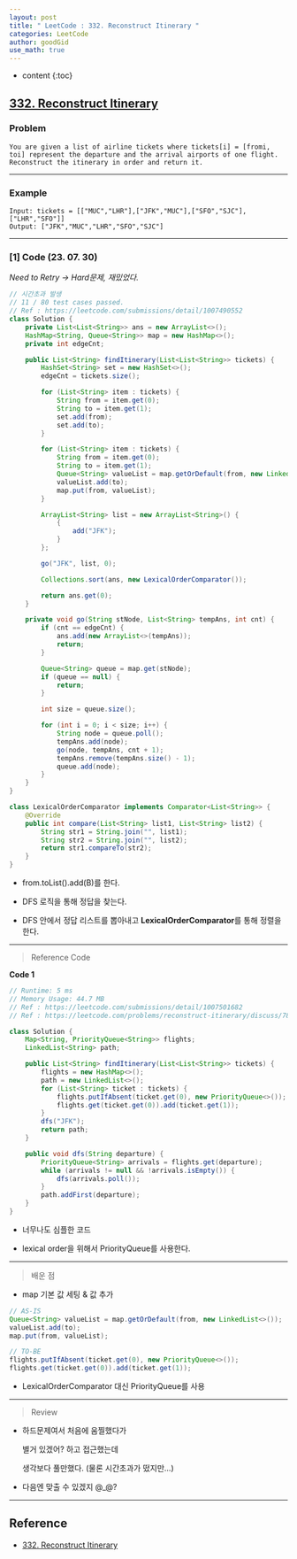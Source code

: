 ```yaml
---
layout: post
title: " LeetCode : 332. Reconstruct Itinerary "
categories: LeetCode
author: goodGid
use_math: true
---
```

* content
{:toc}

## [332. Reconstruct Itinerary](https://leetcode.com/problems/reconstruct-itinerary)

### Problem

```
You are given a list of airline tickets where tickets[i] = [fromi, toi] represent the departure and the arrival airports of one flight. 
Reconstruct the itinerary in order and return it.
```


---

### Example

```
Input: tickets = [["MUC","LHR"],["JFK","MUC"],["SFO","SJC"],["LHR","SFO"]]
Output: ["JFK","MUC","LHR","SFO","SJC"]
```

---

### [1] Code (23. 07. 30)

*Need to Retry -> Hard문제, 재밌었다.*

``` java
// 시간초과 발생 
// 11 / 80 test cases passed.
// Ref : https://leetcode.com/submissions/detail/1007490552
class Solution {
    private List<List<String>> ans = new ArrayList<>();
    HashMap<String, Queue<String>> map = new HashMap<>();
    private int edgeCnt;

    public List<String> findItinerary(List<List<String>> tickets) {
        HashSet<String> set = new HashSet<>();
        edgeCnt = tickets.size();

        for (List<String> item : tickets) {
            String from = item.get(0);
            String to = item.get(1);
            set.add(from);
            set.add(to);
        }

        for (List<String> item : tickets) {
            String from = item.get(0);
            String to = item.get(1);
            Queue<String> valueList = map.getOrDefault(from, new LinkedList<>());
            valueList.add(to);
            map.put(from, valueList);
        }

        ArrayList<String> list = new ArrayList<String>() {
            {
                add("JFK");
            }
        };

        go("JFK", list, 0);

        Collections.sort(ans, new LexicalOrderComparator());

        return ans.get(0);
    }

    private void go(String stNode, List<String> tempAns, int cnt) {
        if (cnt == edgeCnt) {
            ans.add(new ArrayList<>(tempAns));
            return;
        }

        Queue<String> queue = map.get(stNode);
        if (queue == null) {
            return;
        }

        int size = queue.size();

        for (int i = 0; i < size; i++) {
            String node = queue.poll();
            tempAns.add(node);
            go(node, tempAns, cnt + 1);
            tempAns.remove(tempAns.size() - 1);
            queue.add(node);
        }
    }
}

class LexicalOrderComparator implements Comparator<List<String>> {
    @Override
    public int compare(List<String> list1, List<String> list2) {
        String str1 = String.join("", list1);
        String str2 = String.join("", list2);
        return str1.compareTo(str2);
    }
}
```

* from.toList().add(B)를 한다.

* DFS 로직을 통해 정답을 찾는다.

* DFS 안에서 정답 리스트를 뽑아내고 **LexicalOrderComparator**를 통해 정렬을 한다.

---

> Reference Code

**Code 1**

``` java
// Runtime: 5 ms
// Memory Usage: 44.7 MB
// Ref : https://leetcode.com/submissions/detail/1007501682
// Ref : https://leetcode.com/problems/reconstruct-itinerary/discuss/78766/Share-my-solution

class Solution {
    Map<String, PriorityQueue<String>> flights;
    LinkedList<String> path;

    public List<String> findItinerary(List<List<String>> tickets) {
        flights = new HashMap<>();
        path = new LinkedList<>();
        for (List<String> ticket : tickets) {
            flights.putIfAbsent(ticket.get(0), new PriorityQueue<>());
            flights.get(ticket.get(0)).add(ticket.get(1));
        }
        dfs("JFK");
        return path;
    }

    public void dfs(String departure) {
        PriorityQueue<String> arrivals = flights.get(departure);
        while (arrivals != null && !arrivals.isEmpty()) {
            dfs(arrivals.poll());
        }
        path.addFirst(departure);
    }
}
```

* 너무나도 심플한 코드

* lexical order을 위해서 PriorityQueue를 사용한다.

---

> 배운 점

* map 기본 값 세팅 & 값 추가

``` java
// AS-IS
Queue<String> valueList = map.getOrDefault(from, new LinkedList<>());
valueList.add(to);
map.put(from, valueList);

// TO-BE
flights.putIfAbsent(ticket.get(0), new PriorityQueue<>());
flights.get(ticket.get(0)).add(ticket.get(1));
```

* LexicalOrderComparator 대신 PriorityQueue를 사용

---

> Review

* 하드문제여서 처음에 움찔했다가

  별거 있겠어? 하고 접근했는데

  생각보다 풀만했다. (물론 시간초과가 떴지만...)

* 다음엔 맞출 수 있겠지 @_@?


---

## Reference

* [332. Reconstruct Itinerary](https://leetcode.com/problems/reconstruct-itinerary)